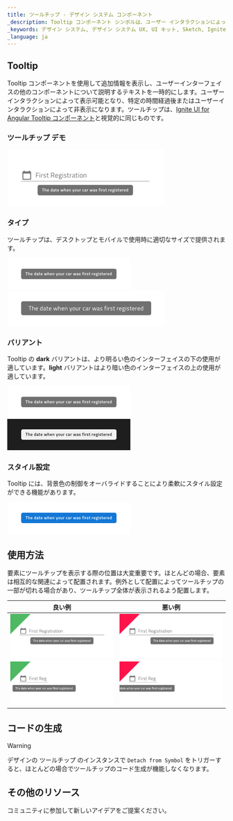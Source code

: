 ```yaml
---
title: ツールチップ - デザイン システム コンポーネント
_description: Tooltip コンポーネント シンボルは、ユーザー インタラクションによって追加情報をテキストで表示します。
_keywords: デザイン システム, デザイン システム UX, UI キット, Sketch, Ignite UI for Angular, Sketch to Angular, Angular, Angular デザイン システム, Sketch からコードをエクスポート, Angular 用のデザイン キット, Sketch HTML, Sketch to HTML, Sketch UI キット
_language: ja
---
```


## Tooltip

Tooltip コンポーネントを使用して追加情報を表示し、ユーザーインターフェイスの他のコンポーネントについて説明するテキストを一時的にします。ユーザーインタラクションによって表示可能となり、特定の時間経過後またはユーザーインタラクションによって非表示になります。ツールチップは、[Ignite UI for Angular Tooltip コンポーネント](https://jp.infragistics.com/products/ignite-ui-angular/angular/components/tooltip.html)と視覚的に同じものです。

### ツールチップ デモ

<img src="../images/tooltip_demo.png" srcset="../images/tooltip_demo@2x.png 2x" />

### タイプ

ツールチップは、デスクトップとモバイルで使用時に適切なサイズで提供されます。

<img src="../images/tooltip_desktop.png" srcset="../images/tooltip_desktop@2x.png 2x" />
<img src="../images/tooltip_mobile.png" srcset="../images/tooltip_mobile@2x.png 2x" />

### バリアント

Tooltip の **dark** バリアントは、より明るい色のインターフェイスの下の使用が適しています。**light** バリアントはより暗い色のインターフェイスの上の使用が適しています。

<img src="../images/tooltip_dark.png" srcset="../images/tooltip_dark@2x.png 2x" />
<img src="../images/tooltip_light.png" srcset="../images/tooltip_light@2x.png 2x" />

### スタイル設定

Tooltip には、背景色の制御をオーバライドすることにより柔軟にスタイル設定ができる機能があります。

<img src="../images/tooltip_styling.png" srcset="../images/tooltip_styling@2x.png 2x" />

## 使用方法

要素にツールチップを表示する際の位置は大変重要です。ほとんどの場合、要素は相互的な関連によって配置されます。例外として配置によってツールチップの一部が切れる場合があり、ツールチップ全体が表示されるよう配置します。

| 良い例                                                                               |悪い例                                                                                |
| -------------------------------------------------------------------------------- | ------------------------------------------------------------------------------------ |
| <img src="../images/tooltip_do1.png" srcset="../images/tooltip_do1@2x.png 2x" />|<img src="../images/tooltip_dont1.png" srcset="../images/tooltip_dont1@2x.png 2x" /> |
| <img src="../images/tooltip_do2.png" srcset="../images/tooltip_do2@2x.png 2x" />|<img src="../images/tooltip_dont2.png" srcset="../images/tooltip_dont2@2x.png 2x" /> |

## コードの生成

> [!WARNING]
> デザインの ツールチップ のインスタンスで `Detach from Symbol` をトリガーすると、ほとんどの場合でツールチップのコード生成が機能しなくなります。

## その他のリソース

コミュニティに参加して新しいアイデアをご提案ください。


